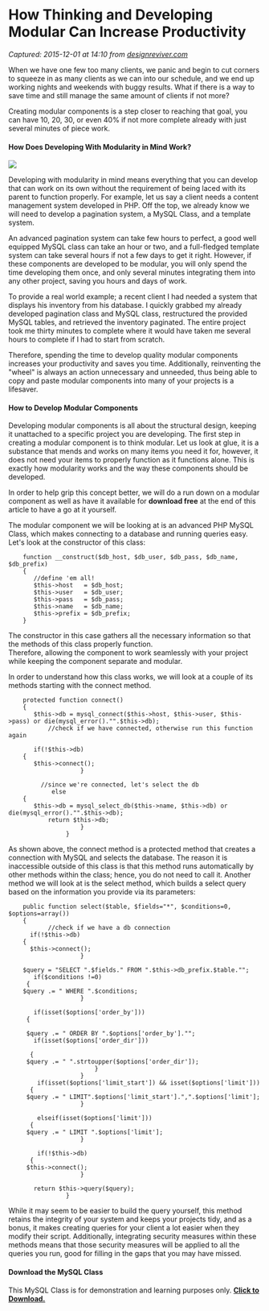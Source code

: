# How Thinking and Developing Modular Can Increase Productivity

_Captured: 2015-12-01 at 14:10 from [designreviver.com](http://designreviver.com/articles/how-thinking-and-developing-modular-can-increase-productivity/)_

When we have one few too many clients, we panic and begin to cut corners to squeeze in as many clients as we can into our schedule, and we end up working nights and weekends with buggy results. What if there is a way to save time and still manage the same amount of clients if not more?

Creating modular components is a step closer to reaching that goal, you can have 10, 20, 30, or even 40% if not more complete already with just several minutes of piece work.

#### How Does Developing With Modularity in Mind Work?

![](http://designrevivercom.c.presscdn.com/wp-content/uploads/2010/07/thinkmodular-1.jpg)

Developing with modularity in mind means everything that you can develop that can work on its own without the requirement of being laced with its parent to function properly. For example, let us say a client needs a content management system developed in PHP. Off the top, we already know we will need to develop a pagination system, a MySQL Class, and a template system.

An advanced pagination system can take few hours to perfect, a good well equipped MySQL class can take an hour or two, and a full-fledged template system can take several hours if not a few days to get it right. However, if these components are developed to be modular, you will only spend the time developing them once, and only several minutes integrating them into any other project, saving you hours and days of work.

To provide a real world example; a recent client I had needed a system that displays his inventory from his database. I quickly grabbed my already developed pagination class and MySQL class, restructured the provided MySQL tables, and retrieved the inventory paginated. The entire project took me thirty minutes to complete where it would have taken me several hours to complete if I had to start from scratch.

Therefore, spending the time to develop quality modular components increases your productivity and saves you time. Additionally, reinventing the "wheel" is always an action unnecessary and unneeded, thus being able to copy and paste modular components into many of your projects is a lifesaver.

#### How to Develop Modular Components

Developing modular components is all about the structural design, keeping it unattached to a specific project you are developing. The first step in creating a modular component is to think modular. Let us look at glue, it is a substance that mends and works on many items you need it for, however, it does not need your items to properly function as it functions alone. This is exactly how modularity works and the way these components should be developed.

In order to help grip this concept better, we will do a run down on a modular component as well as have it available for **download free** at the end of this article to have a go at it yourself.

The modular component we will be looking at is an advanced PHP MySQL Class, which makes connecting to a database and running queries easy. Let's look at the constructor of this class:
    
    
        function __construct($db_host, $db_user, $db_pass, $db_name, $db_prefix)
        {
           //define 'em all!
           $this->host   = $db_host;
           $this->user   = $db_user;
           $this->pass   = $db_pass;
           $this->name   = $db_name;
           $this->prefix = $db_prefix;
        }
                

The constructor in this case gathers all the necessary information so that the methods of this class properly function.  
Therefore, allowing the component to work seamlessly with your project while keeping the component separate and modular.

In order to understand how this class works, we will look at a couple of its methods starting with the connect method.
    
    
        protected function connect()
        {
           $this->db = mysql_connect($this->host, $this->user, $this->pass) or die(mysql_error()."".$this->db);
               //check if we have connected, otherwise run this function again
    
           if(!$this->db)
        {
           $this->connect();
                        }
    
             //since we're connected, let's select the db
                else
        {
           $this->db = mysql_select_db($this->name, $this->db) or die(mysql_error()."".$this->db);
               return $this->db;
                        }
                    }
                

As shown above, the connect method is a protected method that creates a connection with MySQL and selects the database. The reason it is inaccessible outside of this class is that this method runs automatically by other methods within the class; hence, you do not need to call it. Another method we will look at is the select method, which builds a select query based on the information you provide via its parameters:
    
    
        public function select($table, $fields="*", $conditions=0, $options=array())
        {
               //check if we have a db connection
          if(!$this->db)
        {
          $this->connect();
                        }
    
        $query = "SELECT ".$fields." FROM ".$this->db_prefix.$table."";
           if($conditions !=0)
         {
        $query .= " WHERE ".$conditions;
                        }    
    
           if(isset($options['order_by']))
         {
    
         $query .= " ORDER BY ".$options['order_by']."";
           if(isset($options['order_dir']))
    
          {
         $query .= " ".strtoupper($options['order_dir']);
                            }
                        }
            if(isset($options['limit_start']) && isset($options['limit']))
          {
         $query .= " LIMIT".$options['limit_start'].",".$options['limit'];
                        }
    
            elseif(isset($options['limit']))
          {
         $query .= " LIMIT ".$options['limit'];
                        }
    
            if(!$this->db)
          {
         $this->connect();
                        }
    
           return $this->query($query);
                    }

While it may seem to be easier to build the query yourself, this method retains the integrity of your system and keeps your projects tidy, and as a bonus, it makes creating queries for your client a lot easier when they modify their script. Additionally, integrating security measures within these methods means that those security measures will be applied to all the queries you run, good for filling in the gaps that you may have missed.

#### Download the MySQL Class

This MySQL Class is for demonstration and learning purposes only. **[Click to Download.](http://designrevivercom.c.presscdn.com/wp-content/uploads/2010/07/mysql_class.zip)**
